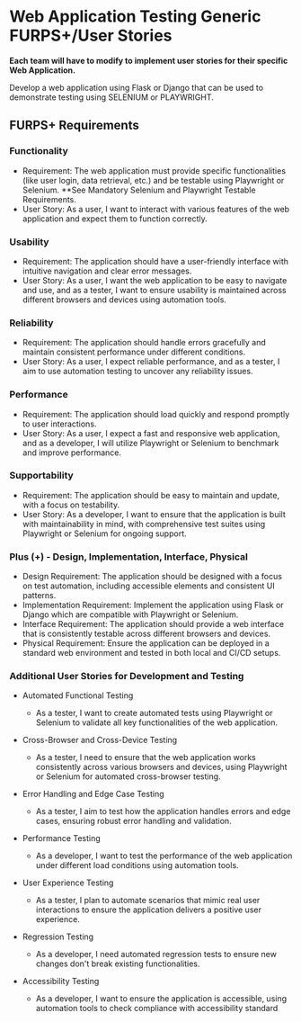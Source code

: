 # Web Application Testing Generic FURPS+/User Stories

**Each team will have to modify to implement user stories for their specific Web Application.**

Develop a web application using Flask or Django  that can be used to demonstrate testing using SELENIUM or PLAYWRIGHT.

## FURPS+ Requirements

### Functionality

- Requirement: The web application must provide specific functionalities (like user login, data retrieval, etc.) and be testable using Playwright or Selenium.  **See Mandatory Selenium and Playwright Testable Requirements.
- User Story: As a user, I want to interact with various features of the web application and expect them to function correctly.

### Usability

- Requirement: The application should have a user-friendly interface with intuitive navigation and clear error messages.
- User Story: As a user, I want the web application to be easy to navigate and use, and as a tester, I want to ensure usability is maintained across different browsers and devices using automation tools.

### Reliability

- Requirement: The application should handle errors gracefully and maintain consistent performance under different conditions.
- User Story: As a user, I expect reliable performance, and as a tester, I aim to use automation testing to uncover any reliability issues.

### Performance

- Requirement: The application should load quickly and respond promptly to user interactions.
- User Story: As a user, I expect a fast and responsive web application, and as a developer, I will utilize Playwright or Selenium to benchmark and improve performance.

### Supportability

- Requirement: The application should be easy to maintain and update, with a focus on testability.
- User Story: As a developer, I want to ensure that the application is built with maintainability in mind, with comprehensive test suites using Playwright or Selenium for ongoing support.

### Plus (+) - Design, Implementation, Interface, Physical

- Design Requirement: The application should be designed with a focus on test automation, including accessible elements and consistent UI patterns.
- Implementation Requirement: Implement the application using Flask or Django which are compatible with Playwright or Selenium.
- Interface Requirement: The application should provide a web interface that is consistently testable across different browsers and devices.
- Physical Requirement: Ensure the application can be deployed in a standard web environment and tested in both local and CI/CD setups.

### Additional User Stories for Development and Testing

- Automated Functional Testing

  - As a tester, I want to create automated tests using Playwright or Selenium to validate all key functionalities of the web application.

- Cross-Browser and Cross-Device Testing
  - As a tester, I need to ensure that the web application works consistently across various browsers and devices, using Playwright or Selenium for automated cross-browser testing.

- Error Handling and Edge Case Testing

  - As a tester, I aim to test how the application handles errors and edge cases, ensuring robust error handling and validation.

- Performance Testing

  - As a developer, I want to test the performance of the web application under different load conditions using automation tools.

- User Experience Testing
  - As a tester, I plan to automate scenarios that mimic real user interactions to ensure the application delivers a positive user experience.

- Regression Testing
  - As a developer, I need automated regression tests to ensure new changes don't break existing functionalities.

- Accessibility Testing
  - As a developer, I want to ensure the application is accessible, using automation tools to check compliance with accessibility standard
